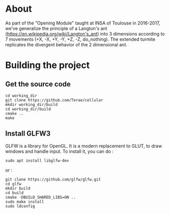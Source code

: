 # About

As part of the "Opening Module" taught at INSA of Toulouse in 2016-2017, we've generalize the principle of a Langton's ant (https://en.wikipedia.org/wiki/Langton's_ant) into 3 dimensions according to 7 movements (+X, -X, +Y, -Y, +Z, -Z, do_nothing).
The extended turmite replicates the divergent behavior of the 2 dimensional ant.

# Building the project

## Get the source code
```
cd working_dir
git clone https://github.com/Terae/cellular
mkdir working_dir/build
cd working_dir/build
cmake ..
make
```

## Install GLFW3
GLFW is a library for OpenGL. It is a modern replacement to GLUT, to draw windows and handle input.
To install it, you can do :
```
sudo apt install libglfw-dev
```
or :
```
git clone https://github.com/glfw/glfw.git
cd glfw
mkdir build
cd build
cmake -DBUILD_SHARED_LIBS=ON ..
sudo make install
sudo ldconfig
```
